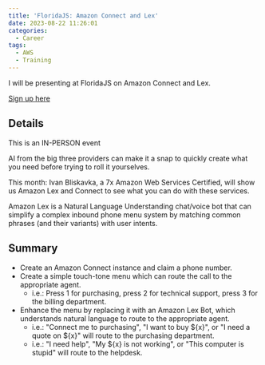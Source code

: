 ```yaml
---
title: 'FloridaJS: Amazon Connect and Lex'
date: 2023-08-22 11:26:01
categories:
  - Career
tags:
  - AWS
  - Training
---
```


I will be presenting at FloridaJS on Amazon Connect and Lex.

[Sign up here](https://www.meetup.com/floridajs/events/295750011/)

## Details

This is an IN-PERSON event

AI from the big three providers can make it a snap to quickly create what you need before trying to roll it yourselves.

This month: Ivan Bliskavka, a 7x Amazon Web Services Certified, will show us Amazon Lex and Connect to see what you can do with these services.

Amazon Lex is a Natural Language Understanding chat/voice bot that can simplify a complex inbound phone menu system by matching common phrases (and their variants) with user intents.

## Summary

- Create an Amazon Connect instance and claim a phone number.
- Create a simple touch-tone menu which can route the call to the appropriate agent.
  - i.e.: Press 1 for purchasing, press 2 for technical support, press 3 for the billing department.
- Enhance the menu by replacing it with an Amazon Lex Bot, which understands natural language to route to the appropriate agent.
  - i.e.: "Connect me to purchasing", "I want to buy ${x}", or "I need a quote on ${x}" will route to the purchasing department.
  - i.e.: "I need help", "My ${x} is not working", or "This computer is stupid" will route to the helpdesk.
